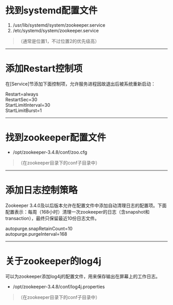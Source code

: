 # 找到systemd配置文件
1. /usr/lib/systemd/system/zookeeper.service
2. /etc/systemd/system/zookeeper.service
> （通常是位置1，不过位置2的优先级高）

---
# 添加Restart控制项
在[Service]节添加下面控制项，允许服务进程因故退出后被系统重新启动：

Restart=always  
RestartSec=30  
StartLimitInterval=30  
StartLimitBurst=1  

---
# 找到zookeeper配置文件
- /opt/zookeeper-3.4.8/conf/zoo.cfg
> （在zookeeper目录下的conf子目录中）

---
# 添加日志控制策略
Zookeeper 3.4.0及以后版本允许在配置文件中添加自动清理日志的配置项。下面配置表示：每周（168小时）清理一次zookeeper的日志（含snapshot和transaction），最终只保留最近10份日志文件。

autopurge.snapRetainCount=10  
autopurge.purgeInterval=168  

---
# 关于zookeeper的log4j
可以为zookeeper添加log4j的配置文件，用来保存输出在屏幕上的工作日志。
- /opt/zookeeper-3.4.8/conf/log4j.properties
> （在zookeeper目录下的conf子目录中）
